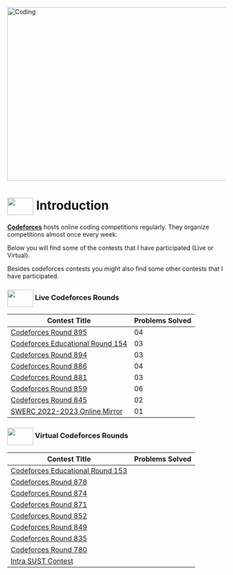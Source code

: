 <img alt="Coding" width="800px" height="400px" src="https://cdn.dribbble.com/users/1959912/screenshots/6463995/competition_dribbble.gif">


# <img src = "https://cdn.dribbble.com/users/1138721/screenshots/10809828/media/478d32b2e65c8c3194b7f2154e179231.gif" align = "center" width = "60px" height = "40px"> Introduction
[**Codeforces**](https://codeforces.com) hosts online coding competitions regularly. They organize competitions almost once every week.

Below you will find some of the contests that I have participated (Live or Virtual).

Besides codeforces contests you might also find some other contests that I have participated.

### <img src = "https://cdn.dribbble.com/users/2459439/screenshots/5314041/gamerpeople1_3.gif" align = "center" width = "60px" height = "40px"> Live Codeforces Rounds

|Contest Title| Problems Solved |
|-|-|
|[Codeforces Round 895](https://github.com/khalid586/LIve-Virtual-Contests/tree/main/LIve%20Contests/CF%20Round%20895)|04|
|[Codeforces Educational Round 154](https://github.com/khalid586/Live-and-Virtual-Contests/tree/main/LIve%20Contests/CF%20Edu%20Round%20154)|03|
|[Codeforces Round 894](https://github.com/khalid586/Live-and-Virtual-Contests/tree/main/LIve%20Contests/CF%20Round%20894)|03|
|[Codeforces Round 886](https://github.com/khalid586/Live-and-Virtual-Contests/tree/main/LIve%20Contests/CF%20Round%20886)|04|
|[Codeforces Round 881](https://github.com/khalid586/Live-and-Virtual-Contests/tree/main/LIve%20Contests/CF%20Round%20881)|03|
|[Codeforces Round 859](https://github.com/khalid586/Live-and-Virtual-Contests/tree/main/LIve%20Contests/CF%20Round%20859)|06|
| [Codeforces Round 845](https://github.com/khalid586/Live-and-Virtual-Contests/tree/main/LIve%20Contests/CF%20Round%20845)|02|
|[SWERC 2022-2023 Online Mirror](https://github.com/khalid586/Live-and-Virtual-Contests/tree/main/LIve%20Contests/SWERC%202022-2023%20-%20Online%20Mirror%20(Unrated%2C%20ICPC%20Rules%2C%20Teams%20Preferred))|01|

### <img src = "https://cdn.dribbble.com/users/2131993/screenshots/4948736/media/421d4ed2f3d23c73d64d20963f61f422.gif" align = "center" width = "60px" height = "40px"> Virtual Codeforces Rounds

|Contest Title| Problems Solved |
|-|-|
|[Codeforces Educational Round 153](https://github.com/khalid586/Live-and-Virtual-Contests/tree/main/Virtual%20Contests/CF%20Edu%20round%20153)||
|[Codeforces Round 878](https://github.com/khalid586/Live-and-Virtual-Contests/tree/main/Virtual%20Contests/CF%20round%20878)||
|[Codeforces Round 874](https://github.com/khalid586/Live-and-Virtual-Contests/tree/main/Virtual%20Contests/CF%20round%20874)||
|[Codeforces Round 871](https://github.com/khalid586/Live-and-Virtual-Contests/tree/main/Virtual%20Contests/CF%20round%20871)||
|[Codeforces Round 852](https://github.com/khalid586/Live-and-Virtual-Contests/tree/main/Virtual%20Contests/CF%20round%20852)||
|[Codeforces Round 849](https://github.com/khalid586/Live-and-Virtual-Contests/tree/main/Virtual%20Contests/CF%20round%20849)||
|[Codeforces Round 835](https://github.com/khalid586/Live-and-Virtual-Contests/tree/main/Virtual%20Contests/CF%20round%20835)||
|[Codeforces Round 780](https://github.com/khalid586/Live-and-Virtual-Contests/tree/main/Virtual%20Contests/CF%20round%20780)||
|[Intra SUST Contest](https://github.com/khalid586/Live-and-Virtual-Contests/tree/main/Virtual%20Contests/Intra%20SUST%20programming%20contest)||


